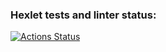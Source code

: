 ### Hexlet tests and linter status:
[![Actions Status](https://github.com/tropnikov/frontend-project-46/actions/workflows/hexlet-check.yml/badge.svg)](https://github.com/tropnikov/frontend-project-46/actions)